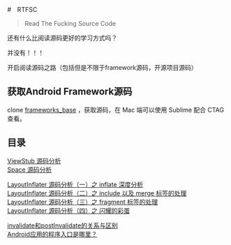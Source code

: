 #　RTFSC

> Read The Fucking Source Code

还有什么比阅读源码更好的学习方式吗？

并没有！！！

开启阅读源码之路（包括但是不限于framework源码，开源项目源码）  


## 获取Android Framework源码

clone [frameworks_base](https://github.com/android/platform_frameworks_base) ，获取源码，在 Mac 端可以使用 Sublime 配合 CTAG 查看。  


## 目录


[ViewStub 源码分析](./ViewStub.md)  
[Space 源码分析](./Space.md)   

[LayoutInflater 源码分析（一）之 inflate 深度分析](./LayoutInflater.md)  
[LayoutInflater 源码分析（二）之 include 以及 merge 标签的处理](./LayoutInflater-2.md)  
[LayoutInflater 源码分析（三）之 fragment 标签的处理](LayoutInflater-3.md)  
[LayoutInflater 源码分析（四）之 闪耀的彩蛋](./BlinkLayout.md)

[invalidate和postInvalidate的关系与区别](invalidate-and-postinvalidate.md)  
[Android应用的程序入口是哪里？](where-is-app's-entrance.md)